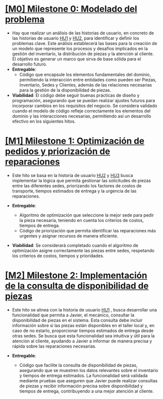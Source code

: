 # [ [M0] Milestone 0: Modelado del problema](https://github.com/lmchaves/OrganizarTaller/milestone/4)
- Hay que realizar un análisis de las historias de usuario, en concreto de las historias de usuario [HU1](https://github.com/lmchaves/OrganizarTaller/issues/4) y [HU2](https://github.com/lmchaves/OrganizarTaller/issues/5), para identificar y definir los problemas clave. Este análisis establecerá las bases para la creación de un modelo que represente los procesos y desafíos implicados en la gestión del inventario, la distribución de piezas y la atención al cliente. El objetivo es generar un marco que sirva de base sólida para el desarrollo futuro.
- __Entregable__:
    - Código que encapsule los elementos fundamentales del dominio, permitiendo la interacción entre entidades como pueden ser Piezas, Inventario, Sedes y Clientes, además de las relaciones necesarias para la gestión de la disponibilidad de piezas.
- __Viabilidad__:
El código debe seguir buenas prácticas de diseño y programación, asegurando que se puedan realizar ajustes futuros para incorporar cambios en los requisitos del negocio.
Se considera validado cuando el modelo de código refleje correctamente los elementos del dominio y las interacciones necesarias, permitiendo así un desarrollo efectivo en los siguientes hitos.

# [ [M1] Milestone 1: Optimización de pedidos y priorización de reparaciones](https://github.com/lmchaves/OrganizarTaller/milestone/3)
- Este hito se basa en la historia de usuario  [HU2](https://github.com/lmchaves/OrganizarTaller/issues/5) y  [HU3](https://github.com/lmchaves/OrganizarTaller/issues/6) busca implementar la lógica que permita gestionar las solicitudes de piezas entre las diferentes sedes, priorizando los factores de costos de transporte, tiempos estimados de entrega y la urgencia de las reparaciones.

- __Entregable__:
    - Algoritmo de optimización que seleccione la mejor sede para pedir la pieza necesaria, teniendo en cuenta los criterios de costos, tiempos de entrega.
    - Código de priorización que permita identificar las reparaciones más urgentes y asignar recursos de manera eficiente.

- __Viabilidad__:
Se considerará completado cuando el algoritmo de optimización asigne correctamente las piezas entre sedes, respetando los criterios de costos, tiempos y prioridades. 


# [ [M2] Milestone 2: Implementación de la consulta de disponibilidad de piezas](https://github.com/lmchaves/OrganizarTaller/milestone/2)
- Este hito se alinea con la historia de usuario [HU1](https://github.com/lmchaves/OrganizarTaller/issues/4) , busca desarrollar una funcionalidad que permita a Javier, el mecánico, consultar la disponibilidad de piezas en el sistema. Esta consulta debe incluir información sobre si las piezas están disponibles en el taller local y, en caso de no estarlo, proporcionar tiempos estimados de entrega desde otras sedes. Se busca que esta funcionalidad sea intuitiva y útil para la atención al cliente, ayudando a Javier a informar de manera precisa y rápida sobre las reparaciones necesarias.

- __Entregable__:
    - Código que facilite la consulta de disponibilidad de piezas, asegurando que se muestren los datos relevantes sobre el inventario y tiempos de entrega estimados.
La funcionalidad será validada mediante pruebas que aseguren que Javier puede realizar consultas de piezas y recibir información precisa sobre disponibilidad y tiempos de entrega, contribuyendo a una mejor atención al cliente.


